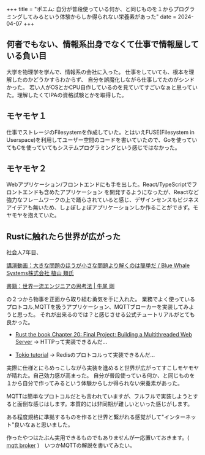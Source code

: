 +++
title = "ポエム: 自分が普段使っている何か、と同じものを１からプログラミングしてみるという体験からしか得られない栄養素があった"
date = 2024-04-07
+++


## 何者でもない、情報系出身でなくて仕事で情報屋している負い目
大学を物理学を学んで、情報系の会社に入った。
仕事をしていても、根本を理解したのかどうかすらわからず、
自分を誤魔化しながら仕事してたのがシンドかった。
若い人がOSとかCPU自作しているのを見ていてすごいなぁと思っていた。理解したくてIPAの資格試験とかを取得した。

## モヤモヤ１
仕事でストレージのFilesystemを作成していた。とはいえFUSE(Filesystem in Userspace)を利用してユーザー空間のコードを書いていたので、Goを使っていてもCを使っていてもシステムプログラミングという感じではなかった。

## モヤモヤ２
Webアプリケーション/フロントエンドにも手を出した。React/TypeScriptでフロントエンドも含めたアプリケーション
を開発するようになったが、Reactなど強力なフレームワークの上で踊らされていると感じ、デザインセンスもビジネスアイデアも無いため、しょぼしょぼアプリケーションしか作ることができず。モヤモヤを抱えていた。

## Rustに触れたら世界が広がった

社会人7年目、

[講演動画：大きな問題のほうが小さな問題より解くのは簡単だ / Blue Whale Systems株式会社 植山 類氏](https://youtu.be/C4uKuNTMmcU?si=4kIOuzljdJRSgg7E)

[書籍：世界一流エンジニアの思考法 | 牛尾 剛](https://amzn.to/3VJP5Ow)

の２つから物事を正面から取り組む勇気を手に入れた。
業務でよく使っているプロトコル,MQTTを扱うアプリケーション、MQTTブローカーを実装してみようと思った。
それが出来るのでは？と感じさせる公式チュートリアルがとても良かった。

- [Rust the book Chapter 20: Final Project: Building a Multithreaded Web Server](https://doc.rust-lang.org/book/ch20-00-final-project-a-web-server.html)
→ HTTPって実装できるんだ...

- [Tokio tutorial](https://tokio.rs/tokio/tutorial)
→ Redisのプロトコルって実装できるんだ...


実際に仕様とにらめっこしながら実装を進めると世界が広がってすこしモヤモヤが晴れた。自己効力感が高まった。
自分が普段使っている何か、と同じものを１から自分で作ってみるという体験からしか得られない栄養素があった。


MQTTは簡単なプロトコルだとも言われていますが、フルフルで実装しようとすると面倒な感じはします。本質的には非同期が難しいといった感じがします。

ある程度規格に準拠するものを作ると世界と繋がれる感覚がして"インターネット"良いなぁと思いました。

作ったやつはたぶん実用できるものでもありませんが一応置いておきます。( [mqtt broker](https://github.com/heya-naohiro/mqtt-server) )　いつかMQTTの解説を書いてみたい。

